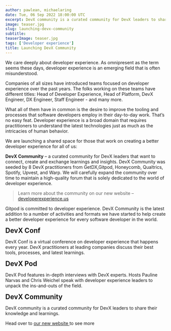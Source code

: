 ```yaml
---
author: pawlean, michaelaring
date: Tue, 06 Sep 2022 18:00:00 UTC
excerpt: DevX community is a curated community for DevX leaders to share their knowledge and learnings.
image: teaser.jpg
slug: launching-devx-community
subtitle:
teaserImage: teaser.jpg
tags: ['Developer experience']
title: Launching DevX Community
---
```


<script context="module">
  import LinkIconExternal from "$lib/components/ui-library/link-icon-external.svelte";

  export const prerender = true;
</script>

<style lang="postcss">
 h2 {
    margin-top: var(--small);
    margin-bottom: var(--x-small);
  }
</style>

We care deeply about developer experience. As omnipresent as the term seems these days, developer experience is an emerging field that is often misunderstood.

Companies of all sizes have introduced teams focused on developer experience over the past years. The folks working on these teams have different titles: Head of Developer Experience, Head of Platform, DevX Engineer, DX Engineer, Staff Engineer - and many more.

What all of them have in common is the desire to improve the tooling and processes that software developers employ in their day-to-day work. That’s no easy feat. Developer experience is a broad domain that requires practitioners to understand the latest technologies just as much as the intricacies of human behavior.

We are launching a shared space for those that work on creating a better developer experience for all of us:

**DevX Community** – a curated community for DevX leaders that want to connect, create and exchange learnings and insights. DevX Community was seeded by 8 DevX practitioners from GetDX,Gitpod, Honeycomb, Qualtrics, Spotify, Upvest, and Warp. We will carefully expand the community over time to maintain a high-quality forum that is solely dedicated to the world of developer experience.

> Learn more about the community on our new website – <a href="https://developerexperience.us" target="_blank"> developerexperience.us </a>

Gitpod is committed to developer experience. DevX Community is the latest addition to a number of activities and formats we have started to help create a better developer experience for every software developer in the world.

## DevX Conf

DevX Conf is a virtual conference on developer experience that happens every year. DevX practitioners at leading companies discuss their best tools, processes, and latest learnings.

## DevX Pod

DevX Pod features in-depth interviews with DevX experts. Hosts Pauline Narvas and Chris Weichel speak with developer experience leaders to unpack the ins-and-outs of the field.

## DevX Community

DevX community is a curated community for DevX leaders to share their knowledge and learnings.

Head over to <a href="https://developerexperience.us" target="_blank"> our new website </a> to see more
